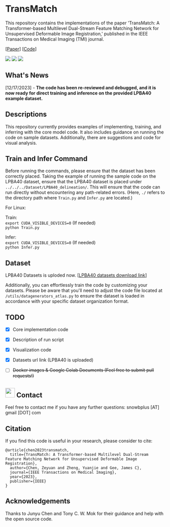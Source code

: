 # TransMatch
This repository contains the implementations of the paper 'TransMatch: A Transformer-based Multilevel Dual-Stream Feature Matching Network for Unsupervised Deformable Image Registration,' published in the IEEE Transactions on Medical Imaging (TMI) journal. 

[[Paper](https://ieeexplore.ieee.org/abstract/document/10158729/)] [[Code](https://github.com/tzayuan/TransMatch_TMI)]

<a href="https://www.python.org/"><img src="https://img.shields.io/badge/Python-3.8-ff69b4.svg" /></a>
<a href= "https://pytorch.org/"> <img src="https://img.shields.io/badge/PyTorch-2.1-2BAF2B.svg" /></a>
<a href="https://opensource.org/licenses/MIT"><img src="https://img.shields.io/badge/License-MIT-yellow.svg"></a>

## What's News
[12/17/2023] - **The code has been re-reviewed and debugged, and it is now ready for direct training and inference on the provided LPBA40 example dataset.**
        
## Descriptions
This repository currently provides examples of implementing, training, and inferring with the core model code. It also includes guidance on running the code on sample datasets. Additionally, there are suggestions and code for visual analysis.

## Train and Infer Command
Before running the commands, please ensure that the dataset has been correctly placed. Taking the example of running the sample code on the LPBA40 dataset, ensure that the LPBA40 dataset is placed under ```../../../Dataset/LPBA40_delineation/```. This will ensure that the code can run directly without encountering any path-related errors. (Here, ```./``` refers to the directory path where ```Train.py``` and ```Infer.py``` are located.)

For Linux:

Train:  
```export CUDA_VISIBLE_DEVICES=0``` (If needed)  
```python Train.py```

Infer:  
```export CUDA_VISIBLE_DEVICES=0``` (If needed)  
```python Infer.py```

## Dataset
LPBA40 Datasets is uploded now.  [[LPBA40 datasets download link](https://drive.google.com/file/d/1mRmJpk06guietL3tUxpJjPYzEoJ0GLtm/view?usp=sharing)]


Additionally, you can effortlessly train the code by customizing your datasets. Please be aware that you'll need to adjust the code file located at ```/utils/datagenerators_atlas.py``` to ensure the dataset is loaded in accordance with your specific dataset organization format.

## TODO
- [x] Core implementation code
- [x] Description of run script
- [x] Visualization code
- [x] Datasets url link (LPBA40 is uploaded)
- [ ] ~~Docker images & Google Colab Documents (Feel free to submit pull requests!)~~



## <img src="https://raw.githubusercontent.com/iampavangandhi/iampavangandhi/master/gifs/Hi.gif" width="30"> Contact
Feel free to contact me if you have any further questions: snowbplus [AT] gmail [DOT] com

## Citation
If you find this code is useful in your research, please consider to cite:
```
@article{chen2023transmatch,
  title={TransMatch: A Transformer-based Multilevel Dual-Stream Feature Matching Network for Unsupervised Deformable Image Registration},
  author={Chen, Zeyuan and Zheng, Yuanjie and Gee, James C},
  journal={IEEE Transactions on Medical Imaging},
  year={2023},
  publisher={IEEE}
}
```

## Acknowledgements
Thanks to Junyu Chen and Tony C. W. Mok for their guidance and help with the open source code.

